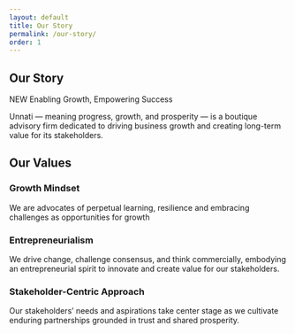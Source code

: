 ```yaml
---
layout: default
title: Our Story
permalink: /our-story/
order: 1
---
```

## Our Story
NEW 
Enabling Growth, Empowering Success

Unnati — meaning progress, growth, and prosperity — is a boutique advisory firm dedicated to driving business growth and creating long-term value for its stakeholders.

## Our Values

### Growth Mindset

We are advocates of perpetual learning, resilience and embracing challenges as opportunities for growth

### Entrepreneurialism

We drive change, challenge consensus, and think commercially, embodying an entrepreneurial spirit to innovate and create value for our stakeholders.

### Stakeholder-Centric Approach

Our stakeholders’ needs and aspirations take center stage as we cultivate enduring partnerships grounded in trust and shared prosperity.